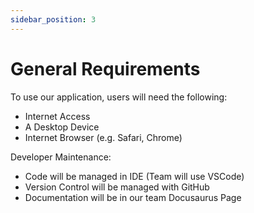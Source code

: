 ```yaml
---
sidebar_position: 3
---
```


# General Requirements

To use our application, users will need the following:

- Internet Access
- A Desktop Device
- Internet Browser (e.g. Safari, Chrome)

Developer Maintenance:

- Code will be managed in IDE (Team will use VSCode)
- Version Control will be managed with GitHub
- Documentation will be in our team Docusaurus Page